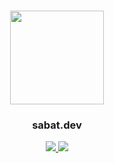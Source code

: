 <h3 align="center"><img src="https://raw.githubusercontent.com/Cloud11665/sabat.dev/master/static/icon/logo.ico" width="150px"></h3>
<h3 align="center">sabat.dev</h3>

<p align="center">
  <a href="https://github.com/Cloud11665/sabat.dev/tree/master/api">
    <img src="https://img.shields.io/badge/API%20version-1.1-informational">
  </a>
  <a href="https://github.com/Cloud11665/sabat.dev/blob/master/LICENSE">
    <img src="https://img.shields.io/github/license/Cloud11665/sabat.dev">
  </a>
<!-- TODO: ADD BADGES -->
</p>

<!-- TODO: FINISH README -->
